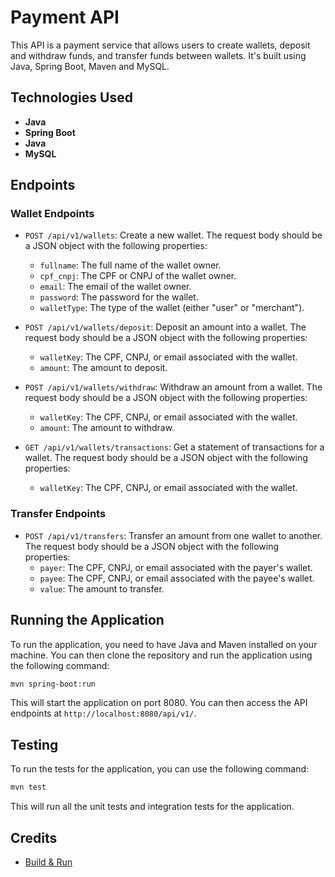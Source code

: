 # Payment API

This API is a payment service that allows users to create wallets, deposit and withdraw funds, and transfer funds between wallets. It's built using Java, Spring Boot, Maven and MySQL.

## Technologies Used

- **Java**
- **Spring Boot**
- **Java**
- **MySQL**

## Endpoints

### Wallet Endpoints

- `POST /api/v1/wallets`: Create a new wallet. The request body should be a JSON object with the following properties:
  - `fullname`: The full name of the wallet owner.
  - `cpf_cnpj`: The CPF or CNPJ of the wallet owner.
  - `email`: The email of the wallet owner.
  - `password`: The password for the wallet.
  - `walletType`: The type of the wallet (either "user" or "merchant").

- `POST /api/v1/wallets/deposit`: Deposit an amount into a wallet. The request body should be a JSON object with the following properties:
  - `walletKey`: The CPF, CNPJ, or email associated with the wallet.
  - `amount`: The amount to deposit.

- `POST /api/v1/wallets/withdraw`: Withdraw an amount from a wallet. The request body should be a JSON object with the following properties:
  - `walletKey`: The CPF, CNPJ, or email associated with the wallet.
  - `amount`: The amount to withdraw.

- `GET /api/v1/wallets/transactions`: Get a statement of transactions for a wallet. The request body should be a JSON object with the following properties:
  - `walletKey`: The CPF, CNPJ, or email associated with the wallet.

### Transfer Endpoints

- `POST /api/v1/transfers`: Transfer an amount from one wallet to another. The request body should be a JSON object with the following properties:
  - `payer`: The CPF, CNPJ, or email associated with the payer's wallet.
  - `payee`: The CPF, CNPJ, or email associated with the payee's wallet.
  - `value`: The amount to transfer.

## Running the Application

To run the application, you need to have Java and Maven installed on your machine. You can then clone the repository and run the application using the following command:

```bash
mvn spring-boot:run
```

This will start the application on port 8080. You can then access the API endpoints at `http://localhost:8080/api/v1/`.

## Testing

To run the tests for the application, you can use the following command:

```bash
mvn test
```

This will run all the unit tests and integration tests for the application.

## Credits

- [Build & Run](https://www.youtube.com/watch?v=dttXo48oXt4&ab_channel=Build%26Run)

